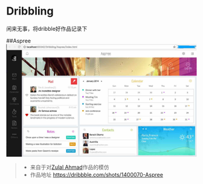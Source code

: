 # Dribbling
闲来无事，将dribble好作品记录下

##Aspree
 ![image](https://github.com/zacard-orc/Dribbling/raw/master/DemoImg/001_Aspree.jpg)


> - 来自于对<a href="https://dribbble.com/zulal">Zulal Ahmad</a>作品的模仿</br>
> - 作品地址 <a href="https://dribbble.com/shots/1400070-Aspree">https://dribbble.com/shots/1400070-Aspree</a>
> 
> 

